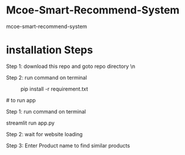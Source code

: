# Mcoe-Smart-Recommend-System
mcoe-smart-recommend-system

# installation Steps
<p>Step 1: download this repo and goto repo directory \n
<p>Step 2: run command on terminal</p>
<p> &nbsp &nbsp &nbsp   &nbsp    &nbsp pip install -r requirement.txt</p>
# to run app
<p>Step 1: run command on terminal</p>
<p>        streamlit run app.py </p>
<p>Step 2: wait for website loading </p>
<p>Step 3: Enter Product name to find similar products</p>
